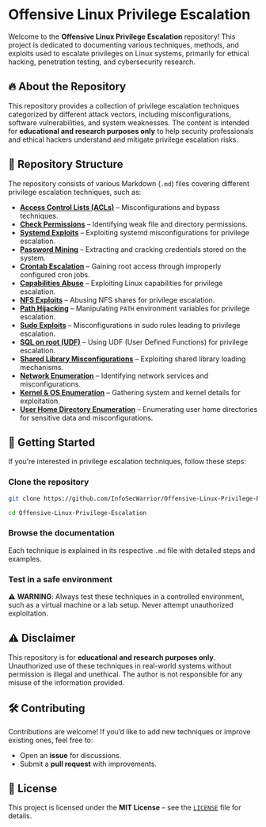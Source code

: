 # Offensive Linux Privilege Escalation

Welcome to the **Offensive Linux Privilege Escalation** repository! This project is dedicated to documenting various techniques, methods, and exploits used to escalate privileges on Linux systems, primarily for ethical hacking, penetration testing, and cybersecurity research.

## 🔥 About the Repository

This repository provides a collection of privilege escalation techniques categorized by different attack vectors, including misconfigurations, software vulnerabilities, and system weaknesses. The content is intended for **educational and research purposes only** to help security professionals and ethical hackers understand and mitigate privilege escalation risks.

## 📂 Repository Structure

The repository consists of various Markdown (`.md`) files covering different privilege escalation techniques, such as:

- **[Access Control Lists (ACLs)](https://github.com/InfoSecWarrior/Offensive-Linux-Privilege-Escalation/blob/main/Operating-System-and-Kernel-Details.md)** – Misconfigurations and bypass techniques.
- **[Check Permissions](https://github.com/InfoSecWarrior/Offensive-Linux-Privilege-Escalation/blob/main/Check-Permission.md)** – Identifying weak file and directory permissions.
- **[Systemd Exploits](https://github.com/InfoSecWarrior/Offensive-Linux-Privilege-Escalation/blob/main/Ecalate-via-systemd.md)** – Exploiting systemd misconfigurations for privilege escalation.
- **[Password Mining](https://github.com/InfoSecWarrior/Offensive-Linux-Privilege-Escalation/blob/main/Enumeration-via-Password-Mining.md)** – Extracting and cracking credentials stored on the system.
- **[Crontab Escalation](https://github.com/InfoSecWarrior/Offensive-Linux-Privilege-Escalation/blob/main/Escalate-via-Cron.md)** – Gaining root access through improperly configured cron jobs.
- **[Capabilities Abuse](https://github.com/InfoSecWarrior/Offensive-Linux-Privilege-Escalation/blob/main/Escalate-via-capabilities.md)** – Exploiting Linux capabilities for privilege escalation.
- **[NFS Exploits](https://github.com/InfoSecWarrior/Offensive-Linux-Privilege-Escalation/blob/main/Escalate-via-nfs.md)** – Abusing NFS shares for privilege escalation.
- **[Path Hijacking](https://github.com/InfoSecWarrior/Offensive-Linux-Privilege-Escalation/blob/main/Escalate-via-path-hijacking.md)** – Manipulating `PATH` environment variables for privilege escalation.
- **[Sudo Exploits](https://github.com/InfoSecWarrior/Offensive-Linux-Privilege-Escalation/blob/main/Escalate-via-sudo.md)** – Misconfigurations in sudo rules leading to privilege escalation.
- **[SQL on root (UDF)](https://github.com/InfoSecWarrior/Offensive-Linux-Privilege-Escalation/blob/main/Escalate_via_SQL_on_root_(UDF).md)** – Using UDF (User Defined Functions) for privilege escalation.
- **[Shared Library Misconfigurations](https://github.com/InfoSecWarrior/Offensive-Linux-Privilege-Escalation/blob/main/Exploiting-Shared-Library-Misconfigurations.md)** – Exploiting shared library loading mechanisms.
- **[Network Enumeration](https://github.com/InfoSecWarrior/Offensive-Linux-Privilege-Escalation/blob/main/Network-Enumeration.md)** – Identifying network services and misconfigurations.
- **[Kernel & OS Enumeration](https://github.com/InfoSecWarrior/Offensive-Linux-Privilege-Escalation/blob/main/Operating-System-and-Kernel-Details.md)** – Gathering system and kernel details for exploitation.
- **[User Home Directory Enumeration](https://github.com/InfoSecWarrior/Offensive-Linux-Privilege-Escalation/blob/main/User-Home-Directory-Enum.md)** – Enumerating user home directories for sensitive data and misconfigurations.


## 🚀 Getting Started

If you’re interested in privilege escalation techniques, follow these steps:

### Clone the repository

```bash
git clone https://github.com/InfoSecWarrior/Offensive-Linux-Privilege-Escalation.git
```
```bash
cd Offensive-Linux-Privilege-Escalation
```

### Browse the documentation

Each technique is explained in its respective `.md` file with detailed steps and examples.

### Test in a safe environment

⚠️ **WARNING**: Always test these techniques in a controlled environment, such as a virtual machine or a lab setup. Never attempt unauthorized exploitation.

## ⚠️ Disclaimer

This repository is for **educational and research purposes only**. Unauthorized use of these techniques in real-world systems without permission is illegal and unethical. The author is not responsible for any misuse of the information provided.

## 🛠 Contributing

Contributions are welcome! If you’d like to add new techniques or improve existing ones, feel free to:

- Open an **issue** for discussions.
- Submit a **pull request** with improvements.

## 📜 License

This project is licensed under the **MIT License** – see the [`LICENSE`](LICENSE) file for details.